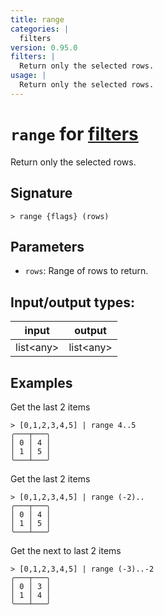 ```yaml
---
title: range
categories: |
  filters
version: 0.95.0
filters: |
  Return only the selected rows.
usage: |
  Return only the selected rows.
---
```

<!-- This file is automatically generated. Please edit the command in https://github.com/nushell/nushell instead. -->

# `range` for [filters](/commands/categories/filters.md)

<div class='command-title'>Return only the selected rows.</div>

## Signature

```> range {flags} (rows)```

## Parameters

 -  `rows`: Range of rows to return.


## Input/output types:

| input     | output    |
| --------- | --------- |
| list\<any\> | list\<any\> |

## Examples

Get the last 2 items
```nu
> [0,1,2,3,4,5] | range 4..5
╭───┬───╮
│ 0 │ 4 │
│ 1 │ 5 │
╰───┴───╯

```

Get the last 2 items
```nu
> [0,1,2,3,4,5] | range (-2)..
╭───┬───╮
│ 0 │ 4 │
│ 1 │ 5 │
╰───┴───╯

```

Get the next to last 2 items
```nu
> [0,1,2,3,4,5] | range (-3)..-2
╭───┬───╮
│ 0 │ 3 │
│ 1 │ 4 │
╰───┴───╯

```
